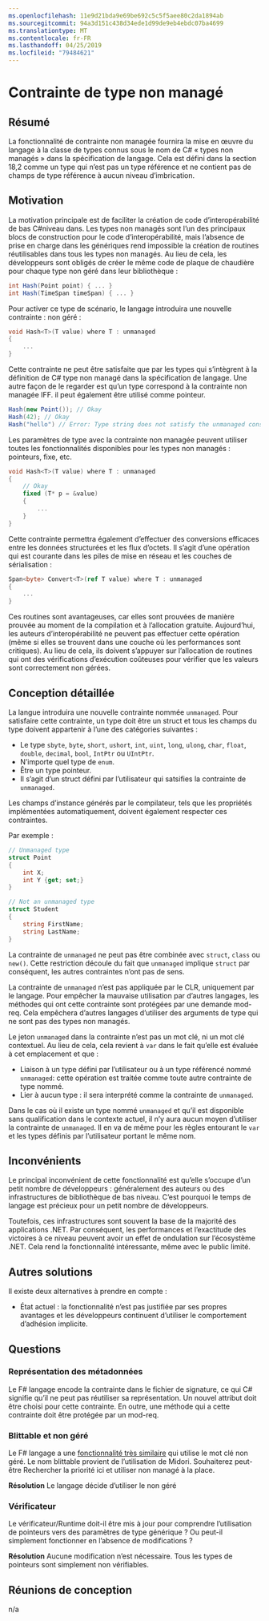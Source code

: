 ```yaml
---
ms.openlocfilehash: 11e9d21bda9e69be692c5c5f5aee80c2da1894ab
ms.sourcegitcommit: 94a3d151c438d34ede1d99de9eb4ebdc07ba4699
ms.translationtype: MT
ms.contentlocale: fr-FR
ms.lasthandoff: 04/25/2019
ms.locfileid: "79484621"
---
```

# <a name="unmanaged-type-constraint"></a>Contrainte de type non managé

## <a name="summary"></a>Résumé
[summary]: #summary

La fonctionnalité de contrainte non managée fournira la mise en œuvre du langage à la classe de types connus sous le nom de C# « types non managés » dans la spécification de langage.  Cela est défini dans la section 18,2 comme un type qui n’est pas un type référence et ne contient pas de champs de type référence à aucun niveau d’imbrication.  

## <a name="motivation"></a>Motivation
[motivation]: #motivation

La motivation principale est de faciliter la création de code d’interopérabilité de bas C#niveau dans. Les types non managés sont l’un des principaux blocs de construction pour le code d’interopérabilité, mais l’absence de prise en charge dans les génériques rend impossible la création de routines réutilisables dans tous les types non managés. Au lieu de cela, les développeurs sont obligés de créer le même code de plaque de chaudière pour chaque type non géré dans leur bibliothèque :

```csharp
int Hash(Point point) { ... } 
int Hash(TimeSpan timeSpan) { ... } 
```

Pour activer ce type de scénario, le langage introduira une nouvelle contrainte : non géré :

```csharp
void Hash<T>(T value) where T : unmanaged
{
    ...
}
```

Cette contrainte ne peut être satisfaite que par les types qui s’intègrent à la définition de C# type non managé dans la spécification de langage. Une autre façon de le regarder est qu’un type correspond à la contrainte non managée IFF. il peut également être utilisé comme pointeur. 

```csharp
Hash(new Point()); // Okay 
Hash(42); // Okay
Hash("hello") // Error: Type string does not satisfy the unmanaged constraint
```

Les paramètres de type avec la contrainte non managée peuvent utiliser toutes les fonctionnalités disponibles pour les types non managés : pointeurs, fixe, etc. 

```csharp
void Hash<T>(T value) where T : unmanaged
{
    // Okay
    fixed (T* p = &value) 
    { 
        ...
    }
}
```

Cette contrainte permettra également d’effectuer des conversions efficaces entre les données structurées et les flux d’octets. Il s’agit d’une opération qui est courante dans les piles de mise en réseau et les couches de sérialisation :

```csharp
Span<byte> Convert<T>(ref T value) where T : unmanaged 
{
    ...
}
```

Ces routines sont avantageuses, car elles sont prouvées de manière prouvée au moment de la compilation et à l’allocation gratuite.  Aujourd’hui, les auteurs d’interopérabilité ne peuvent pas effectuer cette opération (même si elles se trouvent dans une couche où les performances sont critiques).  Au lieu de cela, ils doivent s’appuyer sur l’allocation de routines qui ont des vérifications d’exécution coûteuses pour vérifier que les valeurs sont correctement non gérées.

## <a name="detailed-design"></a>Conception détaillée
[design]: #detailed-design

La langue introduira une nouvelle contrainte nommée `unmanaged`. Pour satisfaire cette contrainte, un type doit être un struct et tous les champs du type doivent appartenir à l’une des catégories suivantes :

- Le type `sbyte`, `byte`, `short`, `ushort`, `int`, `uint`, `long`, `ulong`, `char`, `float`, `double`, `decimal`, `bool`, `IntPtr` ou `UIntPtr`.
- N’importe quel type de `enum`.
- Être un type pointeur.
- Il s’agit d’un struct défini par l’utilisateur qui satsifies la contrainte de `unmanaged`.

Les champs d’instance générés par le compilateur, tels que les propriétés implémentées automatiquement, doivent également respecter ces contraintes. 

Par exemple :

```csharp
// Unmanaged type
struct Point 
{ 
    int X;
    int Y {get; set;}
}

// Not an unmanaged type
struct Student 
{ 
    string FirstName;
    string LastName;
}
``` 

La contrainte de `unmanaged` ne peut pas être combinée avec `struct`, `class` ou `new()`. Cette restriction découle du fait que `unmanaged` implique `struct` par conséquent, les autres contraintes n’ont pas de sens.

La contrainte de `unmanaged` n’est pas appliquée par le CLR, uniquement par le langage. Pour empêcher la mauvaise utilisation par d’autres langages, les méthodes qui ont cette contrainte sont protégées par une demande mod-req. Cela empêchera d’autres langages d’utiliser des arguments de type qui ne sont pas des types non managés.

Le jeton `unmanaged` dans la contrainte n’est pas un mot clé, ni un mot clé contextuel. Au lieu de cela, cela revient à `var` dans le fait qu’elle est évaluée à cet emplacement et que :

- Liaison à un type défini par l’utilisateur ou à un type référencé nommé `unmanaged`: cette opération est traitée comme toute autre contrainte de type nommé. 
- Lier à aucun type : il sera interprété comme la contrainte de `unmanaged`.

Dans le cas où il existe un type nommé `unmanaged` et qu’il est disponible sans qualification dans le contexte actuel, il n’y aura aucun moyen d’utiliser la contrainte de `unmanaged`. Il en va de même pour les règles entourant le `var` et les types définis par l’utilisateur portant le même nom. 

## <a name="drawbacks"></a>Inconvénients
[drawbacks]: #drawbacks

Le principal inconvénient de cette fonctionnalité est qu’elle s’occupe d’un petit nombre de développeurs : généralement des auteurs ou des infrastructures de bibliothèque de bas niveau.  C’est pourquoi le temps de langage est précieux pour un petit nombre de développeurs. 

Toutefois, ces infrastructures sont souvent la base de la majorité des applications .NET.  Par conséquent, les performances et l’exactitude des victoires à ce niveau peuvent avoir un effet de ondulation sur l’écosystème .NET.  Cela rend la fonctionnalité intéressante, même avec le public limité.

## <a name="alternatives"></a>Autres solutions
[alternatives]: #alternatives

Il existe deux alternatives à prendre en compte :

- État actuel : la fonctionnalité n’est pas justifiée par ses propres avantages et les développeurs continuent d’utiliser le comportement d’adhésion implicite.

## <a name="questions"></a>Questions
[quesions]: #questions

### <a name="metadata-representation"></a>Représentation des métadonnées

Le F# langage encode la contrainte dans le fichier de signature, ce qui C# signifie qu’il ne peut pas réutiliser sa représentation. Un nouvel attribut doit être choisi pour cette contrainte. En outre, une méthode qui a cette contrainte doit être protégée par un mod-req.

### <a name="blittable-vs-unmanaged"></a>Blittable et non géré
Le F# langage a une [fonctionnalité très similaire](https://docs.microsoft.com/dotnet/articles/fsharp/language-reference/generics/constraints) qui utilise le mot clé non géré. Le nom blittable provient de l’utilisation de Midori.  Souhaiterez peut-être Rechercher la priorité ici et utiliser non managé à la place. 

**Résolution** Le langage décide d’utiliser le non géré 

### <a name="verifier"></a>Vérificateur

Le vérificateur/Runtime doit-il être mis à jour pour comprendre l’utilisation de pointeurs vers des paramètres de type générique ?  Ou peut-il simplement fonctionner en l’absence de modifications ?

**Résolution** Aucune modification n’est nécessaire. Tous les types de pointeurs sont simplement non vérifiables. 

## <a name="design-meetings"></a>Réunions de conception

n/a
